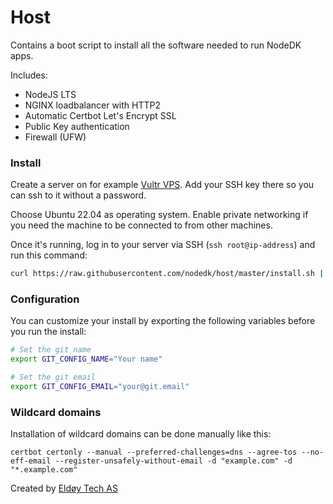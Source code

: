# Host

Contains a boot script to install all the software needed to run NodeDK apps.

Includes:

* NodeJS LTS
* NGINX loadbalancer with HTTP2
* Automatic Certbot Let's Encrypt SSL
* Public Key authentication
* Firewall (UFW)

### Install

Create a server on for example [Vultr VPS](https://vultr.com). Add your SSH key there so you can ssh to it without a password.

Choose Ubuntu 22.04 as operating system. Enable private networking if you need the machine to be connected to from other machines.

Once it's running, log in to your server via SSH (`ssh root@ip-address`) and run this command:
```sh
curl https://raw.githubusercontent.com/nodedk/host/master/install.sh | sh
```

### Configuration

You can customize your install by exporting the following variables before you run the install:
```sh
# Set the git name
export GIT_CONFIG_NAME="Your name"

# Set the git email
export GIT_CONFIG_EMAIL="your@git.email"
```

### Wildcard domains

Installation of wildcard domains can be done manually like this:

```
certbot certonly --manual --preferred-challenges=dns --agree-tos --no-eff-email --register-unsafely-without-email -d "example.com" -d "*.example.com"
```

Created by [Eldøy Tech AS](https://eldoy.com)
